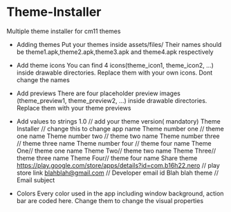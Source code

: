 Theme-Installer
===============

Multiple theme installer for cm11 themes

* Adding themes
Put your themes inside assets/files/
Their names should be theme1.apk,theme2.apk,theme3.apk and theme4.apk respectively

* Add theme icons
You can find 4 icons(theme_icon1, theme_icon2, ...) inside drawable directories. Replace them with your own icons. Dont change the names
* Add previews
There are four placeholder preview images (theme_preview1, theme_preview2, ...) inside drawable directories. Replace them with your theme previews

* Add values to strings
    <string name="current_version">1.0</string> // add your theme version( mandatory)
    <string name="app_name">Theme Installer</string> // change this to change app name
    <string name="theme_name1">Theme number one</string> // theme one name
    <string name="theme_name2">Theme number two</string> // theme two name
    <string name="theme_name3">Theme number three</string> // theme three name
    <string name="theme_name4">Theme number four</string> // theme four name 
    <string name="title_activity_theme_one_selector">Theme One</string>// theme one name
    <string name="title_activity_theme_two_selector">Theme Two</string>// theme two name
    <string name="title_activity_theme_three_selector">Theme Three</string>// theme three name
    <string name="title_activity_theme_four_selector">Theme Four</string>// theme four name
<string name="share">Share theme</string>
<string name="play_store_link">https://play.google.com/store/apps/details?id=com.b16h22.nero</string> // play store link
<string name="email_id">blahblah@gmail.com</string> // Developer email id
<string name="email_subject">Blah blah theme</string>  // Email subject 

* Colors
Every color used in the app including window background, action bar are coded here. Change them to change the visual properties 
